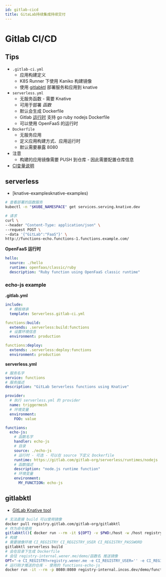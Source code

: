```yaml
---
id: gitlab-cicd
title: GitaLab持续集成持续交付
---
```


# Gitlab CI/CD

## Tips
* `.gitlab-ci.yml`
  * 应用构建定义
  * K8S Runner 下使用 Kaniko 构建镜像
  * 使用 [gitlabktl](https://gitlab.com/gitlab-org/gitlabktl) 部署服务和应用到 knative
* `serverless.yml`
  * 无服务函数 - 需要 Knative
  * 可用于部署 _函数_
  * 默认会生成 Dockerfile
  * Gitlab [运行时](https://gitlab.com/gitlab-org/serverless/runtimes) 支持 go ruby nodejs Dockerfile
  * 可以使用 OpenFaaS 的运行时
* `Dockerfile`
  * 无服务应用
  * 定义应用构建方式、应用运行时
  * 默认需要暴露 8080
* 注意
  * 构建的应用镜像需要 PUSH 到仓库 - 因此需要配置仓库信息
* [CI变量说明](https://docs.gitlab.com/ee/ci/variables)

## serverless
* [knative-examplesknative-examples)

```bash
# 查看部署的函数服务
kubectl -n "$KUBE_NAMESPACE" get services.serving.knative.dev

# 请求
curl \
--header "Content-Type: application/json" \
--request POST \
--data '{"GitLab":"FaaS"}' \
http://functions-echo.functions-1.functions.example.com/

```

__OpenFaaS 运行时__
```yaml
hello:
  source: ./hello
  runtime: openfaas/classic/ruby
  description: "Ruby function using OpenFaaS classic runtime"
```

### echo-js example

__.gitlab.yml__
```yaml
include:
  # 模板继承
  template: Serverless.gitlab-ci.yml

functions:build:
  extends: .serverless:build:functions
  # 设置环境信息
  environment: production

functions:deploy:
  extends: .serverless:deploy:functions
  environment: production

```

__serverless.yml__

```yaml
# 服务名字
service: functions
# 服务描述
description: "GitLab Serverless functions using Knative"

provider:
  # 执行 serverless.yml 的 provider
  name: triggermesh
  # 环境变量
  environment:
    FOO: value

functions:
  echo-js:
    # 函数名字
    handler: echo-js
    # 目录
    source: ./echo-js
    # 运行时 - 可选 - 可以在 source 下定义 Dockerfile
    runtime: https://gitlab.com/gitlab-org/serverless/runtimes/nodejs
    # 函数描述
    description: "node.js runtime function"
    # 环境变量
    environment:
      MY_FUNCTION: echo-js
```

## gitlabktl
* [GitLab Knative tool](https://gitlab.com/gitlab-org/gitlabktl)

```bash
# 无法直接 build 可以使用镜像
docker pull registry.gitlab.com/gitlab-org/gitlabktl
# 作为命令使用
gitlabktl(){ docker run --rm -it ${OPT} -v $PWD:/host -w /host registry.gitlab.com/gitlab-org/gitlabktl gitlabktl $*;}
# 构建
# 需要镜像环境 CI_REGISTRY CI_REGISTRY_USER CI_REGISTRY_PASSWORD
gitlabktl serverless build
# 会在目录下生成 Dockerfile
# 会往 registry-internal.wener.me/demo/函数名 推送镜像
OPT="-e CI_REGISTRY=registry.wener.me -e CI_REGISTRY_USER='' -e CI_REGISTRY_PASSWORD='' -e CI_REGISTRY_IMAGE=registry-internal.wener.me/demo " gitlabktl serverless build
# 运行刚才推送的仓库 - 使用的 functions-echo-js
docker run -it --rm -p 8080:8080 registry-internal.incos.dev/demo/functions-echo-js
```
